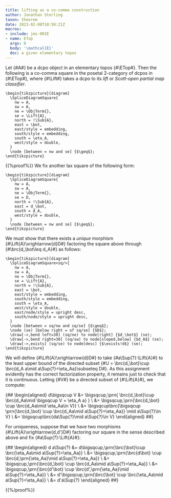 ```yaml
---
title: lifting as a co-comma construction
author: Jonathan Sterling
taxon: theorem
date: 2023-02-08T10:50:21Z
macros:
- include: jms-001E
- name: ETop
  args: 0
  body: '\mathcal{E}'
  doc: a given elementary topos
---
```


Let {#A#} be a dcpo object in an elementary topos {#\ETop#}. Then the following is a co-comma square in the posetal 2-category of dcpos in {#\ETop#}, where {#\Lift#} takes a dcpo to its *lift* or *Scott-open partial map classifier*.

```render-latex
\begin{tikzpicture}[diagram]
  \SpliceDiagramSquare{
    nw = A,
    sw = A,
    ne = \ObjTerm{},
    se = \Lift{A},
    north = !\Sub{A},
    east = \bot,
    east/style = embedding,
    south/style = embedding,
    south = \eta_A,
    west/style = double,
  }
  \node [between = nw and se] {$\geq$};
\end{tikzpicture}
```

{{%proof%}}
We fix another lax square of the following form:

```render-latex
\begin{tikzpicture}[diagram]
  \SpliceDiagramSquare{
    nw = A,
    sw = A,
    ne = \ObjTerm{},
    se = D,
    north = !\Sub{A},
    east = d_\bot,
    south = d_A,
    west/style = double,
  }
  \node [between = nw and se] {$\geq$};
\end{tikzpicture}
```

We must show that there exists a *unique* morphism {#\Lift{A}\xrightarrow{d}D#} factoring the square above through {#\brc{d_\bot\leq d_A}#} as follows:

```render-latex
\begin{tikzpicture}[diagram]
  \SpliceDiagramSquare<sq/>{
    nw = A,
    sw = A,
    ne = \ObjTerm{},
    se = \Lift{A},
    north = !\Sub{A},
    east = \bot,
    east/style = embedding,
    south/style = embedding,
    south = \eta_A,
    west/style = double,
    east/node/style = upright desc,
    south/node/style = upright desc,
  }
  \node [between = sq/nw and sq/se] {$\geq$};
  \node (se) [below right = of sq/se] {$D$};
  \draw[->,bend left=30] (sq/ne) to node[right] {$d_\bot$} (se);
  \draw[->,bend right=30] (sq/sw) to node[sloped,below] {$d_A$} (se);
  \draw[->,exists] (sq/se) to node[desc] {$\exists!d$} (se);
\end{tikzpicture}
```

We will define {#\Lift{A}\xrightarrow{d}D#} to take {#a\Sup{?}:\Lift{A}#} to the least upper bound of the directed subset {#U = \brc{d_\bot}\cup \brc{d_A a\mid a\Sup{?}=\eta_Aa}\subseteq D#}. As this assignment evidently has the correct factorization property, it remains just to check that it is continuous. Letting {#V#} be a directed subset of {#\Lift{A}#}, we compute:

{##
\begin{aligned}
d\bigsqcup V &= \bigsqcup\,\prn{
  \brc{d_\bot}\cup 
  \brc{d_Aa\mid \bigsqcup V = \eta_A a}
}
\\
&= \bigsqcup\,\prn{\brc{d_\bot} \cup \brc{d_Aa\mid \eta_Aa\in V}}
\\
&= \bigsqcup\brc{\bigsqcup \prn{\brc{d_\bot} \cup \brc{d_Aa\mid a\Sup{?}=\eta_Aa}} \mid a\Sup{?}\in V}
\\
&= \bigsqcup\brc{da\Sup{?}\mid a\Sup{?}\in V}
\end{aligned}
##}



For uniqueness, suppose that we have two morphisms {#\Lift{A}\xrightarrow{d,d'}D#} factoring our square in the sense described above and fix {#a\Sup{?}:\Lift{A}#}:

{##
\begin{aligned}
d a\Sup{?} &= d\bigsqcup\,\prn{\brc{\bot}\cup \brc{\eta_Aa\mid a\Sup{?}=\eta_Aa}}
\\
&= \bigsqcup\,\prn{\brc{d\bot} \cup \brc{d\,\prn{\eta_Aa}\mid a\Sup{?}=\eta_Aa}}
\\
&= \bigsqcup\,\prn{\brc{d_\bot} \cup \brc{d_Aa\mid a\Sup{?}=\eta_Aa}}
\\
&= \bigsqcup\,\prn{\brc{d'\bot} \cup \brc{d'\,\prn{\eta_Aa}\mid a\Sup{?}=\eta_Aa}}
\\
&= d'\bigsqcup\,\prn{\brc{\bot} \cup \brc{\eta_Aa\mid a\Sup{?}=\eta_Aa}}
\\ 
&= d'a\Sup{?}
\end{aligned}
##}

{{%/proof%}}
